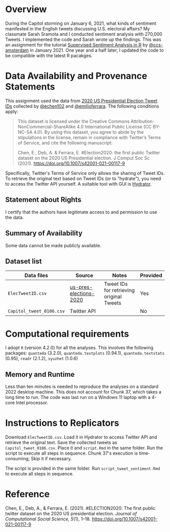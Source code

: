 # Overview

During the Capitol storming on January 6, 2021, what kinds of sentiment manifested in the English tweets discussing U.S. electoral affairs? My classmate Sarah Sramota and I conducted sentiment analysis with 270,000 Tweets. I implemented the code and Sarah wrote up the findings. This was an assignment for the tutorial [Supervised Sentiment Analysis in R](https://github.com/ccs-amsterdam/r-course-material/blob/master/tutorials/sentiment_analysis.md) by [@ccs-amsterdam](https://github.com/ccs-amsterdam) in January 2021. One year and a half later, I updated the code to be compatible with the latest R pacakges.

# Data Availability and Provenance Statements

This assignment used the data from [2020 US Presidential Election Tweet IDs](https://github.com/echen102/us-pres-elections-2020#2020-us-presidential-election-tweet-ids) collected by [@echen102](https://github.com/echen102) and [@emilioferrara](https://github.com/emilioferrara). The following conditions apply:

> This dataset is licensed under the Creative Commons Attribution-NonCommercial-ShareAlike 4.0 International Public License (CC BY-NC-SA 4.0). By using this dataset, you agree to abide by the stipulations in the license, remain in compliance with Twitter’s Terms of Service, and cite the following manuscript:
> 
> Chen, E., Deb, A. & Ferrara, E. #Election2020: the first public Twitter dataset on the 2020 US Presidential election. J Comput Soc Sc (2021). https://doi.org/10.1007/s42001-021-00117-9

Specifically, Twitter's Terms of Service only allows the sharing of Tweet IDs. To retrieve the original text based on Tweet IDs (or to "hydrate"), you need to access the Twitter API yourself. A suitable tool with GUI is [Hydrator](https://github.com/DocNow/hydrator).

## Statement about Rights

I certify that the authors have legitimate access to and permission to use the data. 

## Summary of Availability

Some data cannot be made publicly available.

## Dataset list

| Data files  | Source | Notes               | Provided |
| ----------------- | ------ | ------------------- | -------- |
| `ElecTweetID.csv` | [us-pres-elections-2020](https://github.com/echen102/us-pres-elections-2020#2020-us-presidential-election-tweet-ids)  | Tweet IDs for retrieving original Tweets | Yes |
| `Capitol_tweet_0106.csv` | Twitter API |  | No |

# Computational requirements

I adopt `R` (version 4.2.0) for all the analyses. This involves the following packages:
`quanteda` (3.2.0), `quanteda.textplots` (0.94.1), `quanteda.textstats` (0.95), `readr` (2.1.2), `syuzhet` (1.0.6)

## Memory and Runtime 

Less than ten minutes is needed to reproduce the analyses on a standard 2022 desktop machine. This does not account for Chunk 37, which takes a long time to run. The code was last run on a Windows 11 laptop with a 4-core Intel processor. 

# Instructions to Replicators

Download `ElecTweetID.csv`. Load it in Hydrator to access Twitter API and retrieve the original text. Save the collected tweets as `Capitol_tweet_0106.csv`. Place it and `script.Rmd` in the same folder. Run the script to execute all steps in sequence. Chunk 37's execution is time-consuming; Skip it if necessary.

The script is provided in the same folder. Run `script_tweet_sentiment.Rmd` to execute all steps in sequence. 

# Reference

Chen, E., Deb, A., & Ferrara, E. (2021). #ELECTION2020: The first public twitter dataset on the 2020 US presidential election. *Journal of Computational Social Science, 5*(1), 1–18. https://doi.org/10.1007/s42001-021-00117-9 
